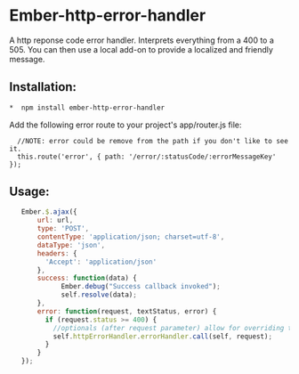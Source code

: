 # Ember-http-error-handler

A http reponse code error handler.  Interprets everything from a 400 to a 505.  You can then use a local add-on to provide a localized and friendly message. 

## Installation:
```bash
*  npm install ember-http-error-handler
```
   Add the following error route to your project's app/router.js file:

      //NOTE: error could be remove from the path if you don't like to see it.
      this.route('error', { path: '/error/:statusCode/:errorMessageKey' });

## Usage:
```javascript
   Ember.$.ajax({
       url: url,
       type: 'POST',
       contentType: 'application/json; charset=utf-8',
       dataType: 'json',
       headers: {
         'Accept': 'application/json'
       },
       success: function(data) {
             Ember.debug("Success callback invoked");
             self.resolve(data);
       },
       error: function(request, textStatus, error) {
         if (request.status >= 400) {
           //optionals (after request parameter) allow for overriding the errorRoute and logoutURL.
           self.httpErrorHandler.errorHandler.call(self, request);
         }
       }
   });
```
